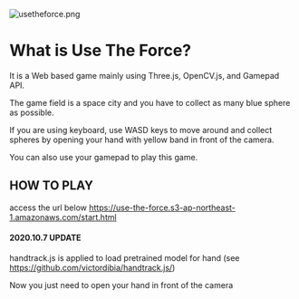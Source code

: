 ![usetheforce.png](usetheforce.png)

# What is Use The Force?

It is a Web based game mainly using Three.js, OpenCV.js, and Gamepad API.

The game field is a space city and you have to collect as many blue sphere as possible.

If you are using keyboard, use WASD keys to move around and collect spheres by opening your hand with yellow band in front of the camera.

You can also use your gamepad to play this game.

## HOW TO PLAY
access the url below
https://use-the-force.s3-ap-northeast-1.amazonaws.com/start.html

#### 2020.10.7 UPDATE

handtrack.js is applied to load pretrained model for hand (see https://github.com/victordibia/handtrack.js/)

Now you just need to open your hand in front of the camera
